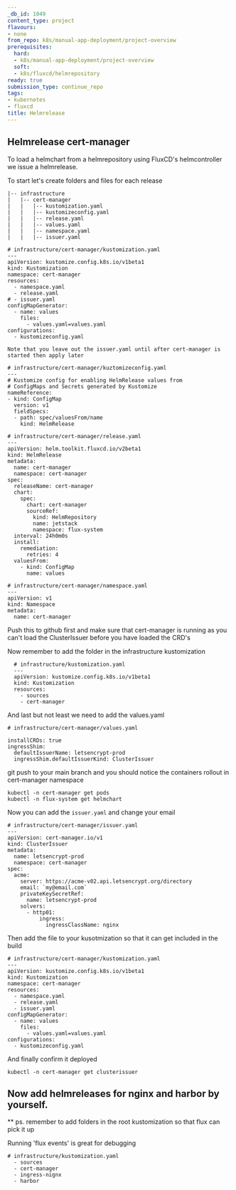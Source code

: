 ```yaml
---
_db_id: 1049
content_type: project
flavours:
- none
from_repo: k8s/manual-app-deployment/project-overview
prerequisites:
  hard:
  - k8s/manual-app-deployment/project-overview
  soft:
  - k8s/fluxcd/helmrepository
ready: true
submission_type: continue_repo
tags:
- kubernetes
- fluxcd
title: Helmrelease
---
```


## Helmrelease cert-manager

To load a helmchart from a helmrepository using FluxCD's helmcontroller we
issue a helmrelease.

To start let's create folders and files for each release

```
|-- infrastructure
|   |-- cert-manager
|   |   |-- kustomization.yaml
|   |   |-- kustomizeconfig.yaml
|   |   |-- release.yaml
|   |   |-- values.yaml
|   |   |-- namespace.yaml
|   |   |-- issuer.yaml
```

```
# infrastructure/cert-manager/kustomization.yaml
---
apiVersion: kustomize.config.k8s.io/v1beta1
kind: Kustomization
namespace: cert-manager
resources:
  - namespace.yaml
  - release.yaml
# - issuer.yaml 
configMapGenerator:
  - name: values
    files:
      - values.yaml=values.yaml
configurations:
  - kustomizeconfig.yaml
```

`Note that you leave out the issuer.yaml until after cert-manager is started then apply later`

```
# infrastructure/cert-manager/kuztomizeconfig.yaml
---
# Kustomize config for enabling HelmRelease values from
# ConfigMaps and Secrets generated by Kustomize
nameReference:
- kind: ConfigMap
  version: v1
  fieldSpecs:
  - path: spec/valuesFrom/name
    kind: HelmRelease
```

```
# infrastructure/cert-manager/release.yaml
---
apiVersion: helm.toolkit.fluxcd.io/v2beta1
kind: HelmRelease
metadata:
  name: cert-manager
  namespace: cert-manager
spec:
  releaseName: cert-manager
  chart:
    spec:
      chart: cert-manager
      sourceRef:
        kind: HelmRepository
        name: jetstack
        namespace: flux-system
  interval: 24h0m0s
  install:
    remediation:
      retries: 4
  valuesFrom:
    - kind: ConfigMap
      name: values
```

```
# infrastructure/cert-manager/namespace.yaml
---
apiVersion: v1
kind: Namespace
metadata:
  name: cert-manager
```

Push this to github first and make sure that cert-manager is running 
as you can't load the ClusterIssuer before you have loaded the CRD's 


Now remember to add the folder in the infrastructure kustomization

```
  # infrastructure/kustomization.yaml
  ---
  apiVersion: kustomize.config.k8s.io/v1beta1
  kind: Kustomization
  resources:
    - sources
    - cert-manager
```

And last but not least we need to add the values.yaml
```
# infrastructure/cert-manager/values.yaml

installCRDs: true
ingressShim:
  defaultIssuerName: letsencrypt-prod       
  ingressShim.defaultIssuerKind: ClusterIssuer
```

git push to your main branch and you should notice the containers rollout in cert-manager namespace

```
kubectl -n cert-manager get pods
kubectl -n flux-system get helmchart
```

Now you can add the `issuer.yaml` and change your email

```
# infrastructure/cert-manager/issuer.yaml
---
apiVersion: cert-manager.io/v1
kind: ClusterIssuer
metadata:
  name: letsencrypt-prod
  namespace: cert-manager
spec:
  acme:
    server: https://acme-v02.api.letsencrypt.org/directory
    email: `my@email.com`
    privateKeySecretRef:
      name: letsencrypt-prod
    solvers:
      - http01:
          ingress:
            ingressClassName: nginx
```
Then add the file to your kusotmization so that it can get included in the build

```
# infrastructure/cert-manager/kustomization.yaml
---
apiVersion: kustomize.config.k8s.io/v1beta1
kind: Kustomization
namespace: cert-manager
resources:
  - namespace.yaml
  - release.yaml
  - issuer.yaml
configMapGenerator:
  - name: values
    files:
      - values.yaml=values.yaml
configurations:
  - kustomizeconfig.yaml
```

And finally confirm it deployed

```
kubectl -n cert-manager get clusterissuer
```

## Now add helmreleases for nginx and harbor by yourself. 


** ps. remember to add folders in the root kustomization so that flux can pick it up

Running 'flux events' is great for debugging

```
# infrastructure/kustomization.yaml
  - sources
  - cert-manager
  - ingress-nignx
  - harbor